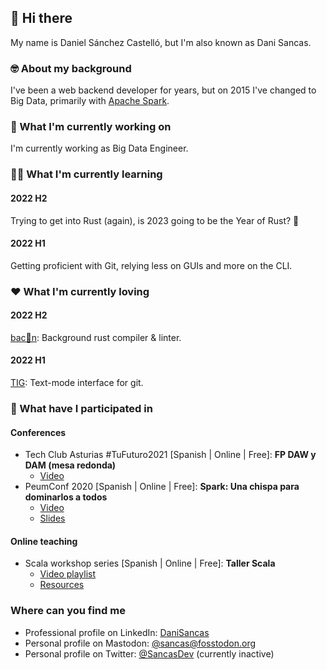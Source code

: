 ## 👋 Hi there 
My name is Daniel Sánchez Castelló, but I'm also known as Dani Sancas.

### 🤓 About my background
I've been a web backend developer for years, but on 2015 I've changed to Big Data, primarily with [Apache Spark](https://github.com/apache/spark).

### 👷 What I'm currently working on
I'm currently working as Big Data Engineer.

### 👨‍🎓 What I'm currently learning

#### 2022 H2
Trying to get into Rust (again), is 2023 going to be the Year of Rust? 🤔

#### 2022 H1
Getting proficient with Git, relying less on GUIs and more on the CLI.

### ❤️ What I'm currently loving

#### 2022 H2
[bac🐽n](https://crates.io/crates/bacon): Background rust compiler & linter.

#### 2022 H1
[TIG](https://github.com/jonas/tig): Text-mode interface for git.

### 🤝 What have I participated in
#### Conferences
- Tech Club Asturias #TuFuturo2021 [Spanish | Online | Free]: **FP DAW y DAM (mesa redonda)**
  - [Video](https://www.youtube.com/watch?v=fVS9mlL4Tok)
- PeumConf 2020 [Spanish | Online | Free]: **Spark: Una chispa para dominarlos a todos**
  - [Video](https://www.youtube.com/watch?v=_k4-b_MKCik)
  - [Slides](https://github.com/DaniSancas/conferences/blob/main/peumconf2020_spark.pdf)
#### Online teaching
- Scala workshop series [Spanish | Online | Free]: **Taller Scala**
  - [Video playlist](https://www.youtube.com/playlist?list=PLQLA_LWJwvJPQkoO7MzOWPc1eqZH8jPZF)
  - [Resources](https://github.com/DaniSancas/TallerScalaPEUM)

### Where can you find me
- Professional profile on LinkedIn: [DaniSancas](https://www.linkedin.com/in/danisancas/)
- Personal profile on Mastodon: [@sancas@fosstodon.org](https://fosstodon.org/@sancas)
- Personal profile on Twitter: [@SancasDev](https://twitter.com/SancasDev) (currently inactive)


<!--
**DaniSancas/DaniSancas** is a ✨ _special_ ✨ repository because its `README.md` (this file) appears on your GitHub profile.

Here are some ideas to get you started:

- 🔭 I’m currently working on ...
- 🌱 I’m currently learning ...
- 👯 I’m looking to collaborate on ...
- 🤔 I’m looking for help with ...
- 💬 Ask me about ...
- 📫 How to reach me: ...
- 😄 Pronouns: ...
- ⚡ Fun fact: ...
-->
